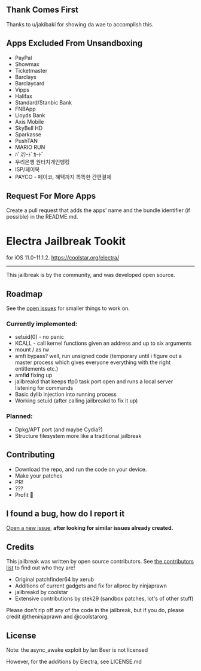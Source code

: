 ## Thank Comes First
Thanks to u/jakibaki for showing da wae to accomplish this.

## Apps Excluded From Unsandboxing
- PayPal
- Showmax
- Ticketmaster
- Barclays
- Barclaycard
- Vipps
- Halifax
- Standard/Stanbic Bank
- FNBApp
- Lloyds Bank
- Axis Mobile
- SkyBell HD
- Sparkasse
- PushTAN
- MARIO RUN
- ﾊﾟｽﾜｰﾄﾞｶｰﾄﾞ
- 우리은행 원터치개인뱅킹
- ISP/페이북
- PAYCO - 페이코, 혜택까지 똑똑한 간편결제

## Request For More Apps
Create a pull request that adds the apps' name and the bundle identifier (if possible) in the README.md.

# Electra Jailbreak Tookit
for iOS 11.0-11.1.2.
https://coolstar.org/electra/

---

This jailbreak is by the community, and was developed open source.

## Roadmap
See the [open issues](https://github.com/coolstar/electra/issues) for smaller things to work on.

### Currently implemented:
- setuid(0) - no panic
- KCALL - call kernel functions given an address and up to six arguments
- mount / as rw
- amfi bypass? well, run unsigned code (temporary until i figure out a master process which gives everyone everything with the right entitlements etc.)
- amfi**d** fixing up
- jailbreakd that keeps tfp0 task port open and runs a local server listening for commands
- Basic dylib injection into running process
- Working setuid (after calling jailbreakd to fix it up)

### Planned:
- Dpkg/APT port (and maybe Cydia?)
- Structure filesystem more like a traditional jailbreak

## Contributing

* Download the repo, and run the code on your device.
* Make your patches
* PR!
* ???
* Profit :tada:

## I found a bug, how do I report it
[Open a new issue](https://github.com/coolstar/electra/issues/new), **after looking for similar issues already created.**

## Credits

This jailbreak was written by open source contributors. See [the contributors list](https://github.com/coolstar/electra/graphs/contributors) to find out who they are!

* Original patchfinder64 by xerub
* Additions of current gadgets and fix for allproc by ninjaprawn 
* jailbreakd by coolstar
* Extensive contributions by stek29 (sandbox patches, lot's of other stuff)

Please don't rip off any of the code in the jailbreak, but if you do, please credit @theninjaprawn and @coolstarorg.

## License

Note: the async_awake exploit by Ian Beer is not licensed

However, for the additions by Electra, see LICENSE.md
